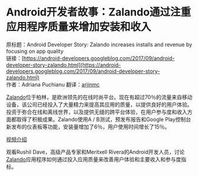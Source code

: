 # Android开发者故事：Zalando通过注重应用程序质量来增加安装和收入

原标题：Android Developer Story: Zalando increases installs and revenue by focusing on app quality  
链接：[https://android-developers.googleblog.com/2017/09/android-developer-story-zalando.html](https://android-developers.googleblog.com/2017/09/android-developer-story-zalando.html)  
作者：Adriana Puchianu
翻译：[arjinmc](https://github.com/arjinmc)  

[Zalando](https://play.google.com/store/apps/details?id=de.zalando.mobile)位于柏林，是欧洲领先的在线时尚平台。现在有超过70％的流量来自移动设备，该公司已经投入了大量精力来提高其应用的质量，以提供良好的用户体验。投资于弥合在线和离线世界，以及提供无缝的跨平台体验，在用户参与度和收入方面都取得了积极成果。Zalando使用A / B测试，预发布报告和Google Play控制台新发布的仪表板等功能，安装量增加了6％，用户使用时间增长了15％。

[视频介绍](https://youtu.be/Aau8LWGdBFE)  

观看Rushil Dave，高级产品专家和Meritxell Rivera的Android开发人员，讨论[Zalando](https://play.google.com/store/apps/details?id=de.zalando.mobile)应用程序如何通过投入应用质量来改善用户体验和主要收入和参与度指标。